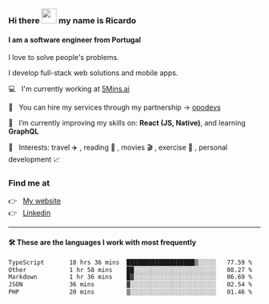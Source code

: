 ### Hi there <img src="https://raw.githubusercontent.com/iampavangandhi/iampavangandhi/master/gifs/Hi.gif" width="30"> my name is Ricardo
#### I am a software engineer from Portugal
I love to solve people's problems.

I develop full-stack web solutions and mobile apps.

💻  &nbsp; I'm currently working at <a href="https://5mins.ai/">5Mins.ai</a>

💼  &nbsp; You can hire my services through my partnership -> <a href="https://github.com/opodevs">opodevs</a>

🌱 &nbsp; I’m currently improving my skills on: **React (JS, Native)**, and learning **GraphQL**

💙 &nbsp; Interests: travel ✈️ , reading 📖 , movies 🎬 , exercise 🏃 , personal development 📈

### Find me at

<p align="left">
  👉  &nbsp;
  <a href="https://ricardopbarbosa.com" target="_blank">
    My website
  </a>
  <br/>
  👉 &nbsp;
  <a href="https://www.linkedin.com/in/ricardopbarbosa" target="_blank">
    Linkedin
  </a>
</p>

<hr />

#### 🛠 These are the languages I work with most frequently
<!--START_SECTION:waka-->

```txt
TypeScript       18 hrs 36 mins  ███████████████████▒░░░░░   77.59 %
Other            1 hr 58 mins    ██░░░░░░░░░░░░░░░░░░░░░░░   08.27 %
Markdown         1 hr 36 mins    █▓░░░░░░░░░░░░░░░░░░░░░░░   06.69 %
JSON             36 mins         ▓░░░░░░░░░░░░░░░░░░░░░░░░   02.54 %
PHP              20 mins         ▒░░░░░░░░░░░░░░░░░░░░░░░░   01.46 %
```

<!--END_SECTION:waka-->
